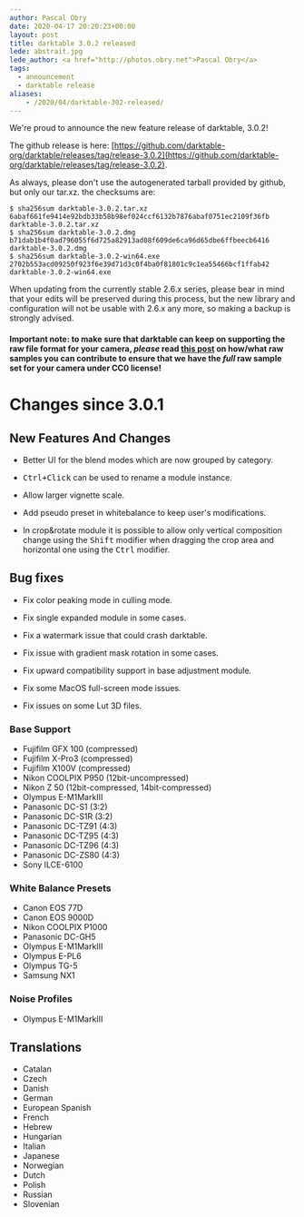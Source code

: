 ```yaml
---
author: Pascal Obry
date: 2020-04-17 20:20:23+00:00
layout: post
title: darktable 3.0.2 released
lede: abstrait.jpg
lede_author: <a href="http://photos.obry.net">Pascal Obry</a>
tags:
  - announcement
  - darktable release
aliases:
    - /2020/04/darktable-302-released/
---
```

We're proud to announce the new feature release of darktable, 3.0.2!

The github release is here: [https://github.com/darktable-org/darktable/releases/tag/release-3.0.2](https://github.com/darktable-org/darktable/releases/tag/release-3.0.2).

As always, please don't use the autogenerated tarball provided by
github, but only our tar.xz. the checksums are:

```
$ sha256sum darktable-3.0.2.tar.xz
6abaf661fe9414e92bdb33b58b98ef024ccf6132b7876abaf0751ec2109f36fb darktable-3.0.2.tar.xz
$ sha256sum darktable-3.0.2.dmg
b71dab1b4f0ad796055f6d725a82913ad08f609de6ca96d65dbe6ffbeecb6416 darktable-3.0.2.dmg
$ sha256sum darktable-3.0.2-win64.exe
2702b553acd09250f923f6e39d71d3c0f4ba0f81801c9c1ea55466bcf1ffab42 darktable-3.0.2-win64.exe
```

When updating from the currently stable 2.6.x series, please bear in
mind that your edits will be preserved during this process, but the new
library and configuration will not be usable with 2.6.x any more, so
making a backup is strongly advised.

#### Important note: to make sure that darktable can keep on supporting the raw file format for your camera, *please* read [this post](https://discuss.pixls.us/t/raw-samples-wanted/5420?u=lebedevri) on how/what raw samples you can contribute to ensure that we have the *full* raw sample set for your camera under CC0 license!

# Changes since 3.0.1

## New Features And Changes

- Better UI for the blend modes which are now grouped by category.

- <kbd>Ctrl+Click</kbd> can be used to rename a module instance.

- Allow larger vignette scale.

- Add pseudo preset in whitebalance to keep user's modifications.

- In crop&rotate module it is possible to allow only vertical
  composition change using the <kbd>Shift</kbd> modifier when dragging
  the crop area and horizontal one using the <kbd>Ctrl</kbd> modifier.

## Bug fixes

- Fix color peaking mode in culling mode.

- Fix single expanded module in some cases.

- Fix a watermark issue that could crash darktable.

- Fix issue with gradient mask rotation in some cases.

- Fix upward compatibility support in base adjustment module.

- Fix some MacOS full-screen mode issues.

- Fix issues on some Lut 3D files.

### Base Support

- Fujifilm GFX 100 (compressed)
- Fujifilm X-Pro3 (compressed)
- Fujifilm X100V (compressed)
- Nikon COOLPIX P950 (12bit-uncompressed)
- Nikon Z 50 (12bit-compressed, 14bit-compressed)
- Olympus E-M1MarkIII
- Panasonic DC-S1 (3:2)
- Panasonic DC-S1R (3:2)
- Panasonic DC-TZ91 (4:3)
- Panasonic DC-TZ95 (4:3)
- Panasonic DC-TZ96 (4:3)
- Panasonic DC-ZS80 (4:3)
- Sony ILCE-6100

### White Balance Presets

- Canon EOS 77D
- Canon EOS 9000D
- Nikon COOLPIX P1000
- Panasonic DC-GH5
- Olympus E-M1MarkIII
- Olympus E-PL6
- Olympus TG-5
- Samsung NX1

### Noise Profiles

- Olympus E-M1MarkIII

## Translations

- Catalan
- Czech
- Danish
- German
- European Spanish
- French
- Hebrew
- Hungarian
- Italian
- Japanese
- Norwegian
- Dutch
- Polish
- Russian
- Slovenian
